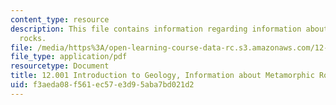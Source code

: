 ```yaml
---
content_type: resource
description: This file contains information regarding information about metamorphic
  rocks.
file: /media/https%3A/open-learning-course-data-rc.s3.amazonaws.com/12-001-introduction-to-geology-fall-2013/f3aeda08f561ec57e3d95aba7bd021d2_MIT12_001F13_Lab2-MetaRoIn.pdf
file_type: application/pdf
resourcetype: Document
title: 12.001 Introduction to Geology, Information about Metamorphic Rocks
uid: f3aeda08-f561-ec57-e3d9-5aba7bd021d2
---
```

